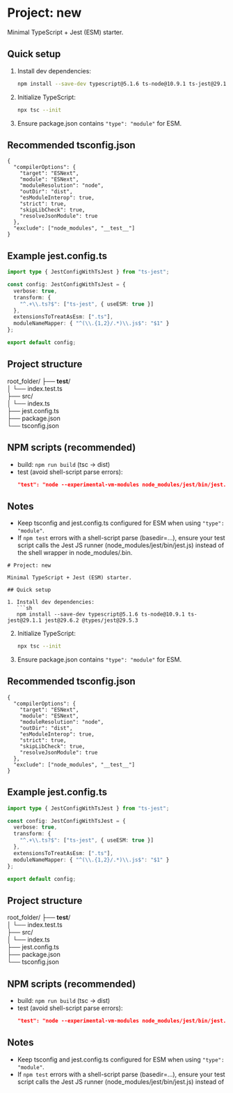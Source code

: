 # Project: new

Minimal TypeScript + Jest (ESM) starter.

## Quick setup

1. Install dev dependencies:
   ```sh
   npm install --save-dev typescript@5.1.6 ts-node@10.9.1 ts-jest@29.1.1 jest@29.6.2 @types/jest@29.5.3
   ```
2. Initialize TypeScript:
   ```sh
   npx tsc --init
   ```
3. Ensure package.json contains `"type": "module"` for ESM.

## Recommended tsconfig.json
```jsonc
{
  "compilerOptions": {
    "target": "ESNext",
    "module": "ESNext",
    "moduleResolution": "node",
    "outDir": "dist",
    "esModuleInterop": true,
    "strict": true,
    "skipLibCheck": true,
    "resolveJsonModule": true
  },
  "exclude": ["node_modules", "__test__"]
}
```

## Example jest.config.ts
```ts
import type { JestConfigWithTsJest } from "ts-jest";

const config: JestConfigWithTsJest = {
  verbose: true,
  transform: {
    "^.+\\.ts?$": ["ts-jest", { useESM: true }]
  },
  extensionsToTreatAsEsm: [".ts"],
  moduleNameMapper: { "^(\\.{1,2}/.*)\\.js$": "$1" }
};

export default config;
```

## Project structure
root_folder/
├── __test__/  
│   └── index.test.ts  
├── src/  
│   └── index.ts  
├── jest.config.ts  
├── package.json  
└── tsconfig.json

## NPM scripts (recommended)
- build: `npm run build` (tsc → dist)
- test (avoid shell-script parse errors):  
  ```json
  "test": "node --experimental-vm-modules node_modules/jest/bin/jest.js"
  ```

## Notes
- Keep tsconfig and jest.config.ts configured for ESM when using `"type": "module"`.
- If `npm test` errors with a shell-script parse (basedir=...), ensure your test script calls the Jest JS runner (node_modules/jest/bin/jest.js) instead of the shell wrapper in node_modules/.bin.
```// filepath: c:\Users\91908\Desktop\New\README.md
# Project: new

Minimal TypeScript + Jest (ESM) starter.

## Quick setup

1. Install dev dependencies:
   ```sh
   npm install --save-dev typescript@5.1.6 ts-node@10.9.1 ts-jest@29.1.1 jest@29.6.2 @types/jest@29.5.3
   ```
2. Initialize TypeScript:
   ```sh
   npx tsc --init
   ```
3. Ensure package.json contains `"type": "module"` for ESM.

## Recommended tsconfig.json
```jsonc
{
  "compilerOptions": {
    "target": "ESNext",
    "module": "ESNext",
    "moduleResolution": "node",
    "outDir": "dist",
    "esModuleInterop": true,
    "strict": true,
    "skipLibCheck": true,
    "resolveJsonModule": true
  },
  "exclude": ["node_modules", "__test__"]
}
```

## Example jest.config.ts
```ts
import type { JestConfigWithTsJest } from "ts-jest";

const config: JestConfigWithTsJest = {
  verbose: true,
  transform: {
    "^.+\\.ts?$": ["ts-jest", { useESM: true }]
  },
  extensionsToTreatAsEsm: [".ts"],
  moduleNameMapper: { "^(\\.{1,2}/.*)\\.js$": "$1" }
};

export default config;
```

## Project structure
root_folder/
├── __test__/  
│   └── index.test.ts  
├── src/  
│   └── index.ts  
├── jest.config.ts  
├── package.json  
└── tsconfig.json

## NPM scripts (recommended)
- build: `npm run build` (tsc → dist)
- test (avoid shell-script parse errors):  
  ```json
  "test": "node --experimental-vm-modules node_modules/jest/bin/jest.js"
  ```

## Notes
- Keep tsconfig and jest.config.ts configured for ESM when using `"type": "module"`.
- If `npm test` errors with a shell-script parse (basedir=...), ensure your test script calls the Jest JS runner (node_modules/jest/bin/jest.js) instead of